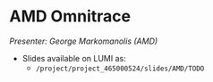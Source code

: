 # AMD Omnitrace

*Presenter: George Markomanolis (AMD)*

-   Slides available on LUMI as:
    -   `/project/project_465000524/slides/AMD/TODO`
